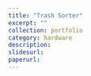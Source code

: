 ```yaml
---
title: "Trash Sorter"
excerpt: ""
collection: portfolio
category: hardware
description: 
slidesurl: 
paperurl: 
---
```



